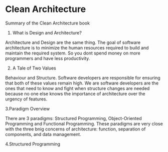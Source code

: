 # Clean Architecture
Summary of the Clean Architecture book

1. What is Design and Architecture?


Architecture and Design are the same thing. The goal of software architecture is to minimize the human resources required to build and maintain the required system. So you dont spend money on more programmers and have less productivity.

2. A Tale of Two Values


Behaviour and Structure. Software developers are responsible for ensuring that both of these values remain high. We are software developers are the ones that need to know and fight when structure changes are needed because no one else knows the importance of architecture over the urgency of features. 


3.Paradigm Overview


There are 3 paradigms: Structured Programming, Object-Oriented Programming and Functional Programming. These paradigms are very close with the three bnig concerns of architecture: function, separation of components, and data management.

4.Structured Programming
